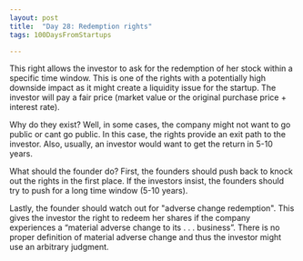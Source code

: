```yaml
---
layout: post
title:  "Day 28: Redemption rights"
tags: 100DaysFromStartups

---
```


This right allows the investor to ask for the redemption of her stock within a specific time window. This is one of the rights with a potentially high downside impact as it might create a liquidity issue for the startup. The investor will pay a fair price (market value or the original purchase price + interest rate).

Why do they exist? Well, in some cases, the company might not want to go public or cant go public. In this case, the rights provide an exit path to the investor. Also, usually, an investor would want to get the return in 5-10 years.

What should the founder do? First, the founders should push back to knock out the rights in the first place. If the investors insist, the founders should try to push for a long time window (5-10 years).

Lastly, the founder should watch out for "adverse change redemption". This gives the investor the right to redeem her shares if the company experiences a “material adverse change to its . . . business”. There is no proper definition of material adverse change and thus the investor might use an arbitrary judgment.
